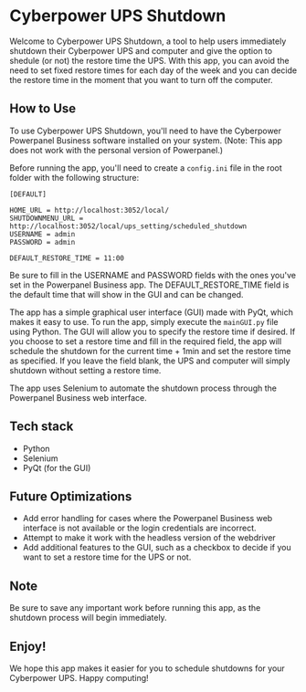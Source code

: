 # Cyberpower UPS Shutdown

Welcome to Cyberpower UPS Shutdown, a tool to help users immediately shutdown their Cyberpower UPS and computer and give the option to shedule (or not) the restore time the UPS. 
With this app, you can avoid the need to set fixed restore times for each day of the week and you can decide the restore time in the moment that you want to turn off the computer.

## How to Use

To use Cyberpower UPS Shutdown, you'll need to have the Cyberpower Powerpanel Business software installed on your system. (Note: This app does not work with the personal version of Powerpanel.)

Before running the app, you'll need to create a `config.ini` file in the root folder with the following structure:

```
[DEFAULT]

HOME_URL = http://localhost:3052/local/
SHUTDOWNMENU_URL = http://localhost:3052/local/ups_setting/scheduled_shutdown
USERNAME = admin
PASSWORD = admin

DEFAULT_RESTORE_TIME = 11:00
```

Be sure to fill in the USERNAME and PASSWORD fields with the ones you've set in the Powerpanel Business app. The DEFAULT_RESTORE_TIME field is the default time that will show in the GUI and can be changed.

The app has a simple graphical user interface (GUI) made with PyQt, which makes it easy to use. To run the app, simply execute the `mainGUI.py` file using Python. The GUI will allow you to specify the restore time if desired. If you choose to set a restore time and fill in the required field, the app will schedule the shutdown for the current time + 1min and set the restore time as specified. If you leave the field blank, the UPS and computer will simply shutdown without setting a restore time.

The app uses Selenium to automate the shutdown process through the Powerpanel Business web interface.

## Tech stack

- Python
- Selenium
- PyQt (for the GUI)

## Future Optimizations

- Add error handling for cases where the Powerpanel Business web interface is not available or the login credentials are incorrect.
- Attempt to make it work with the headless version of the webdriver
- Add additional features to the GUI, such as a checkbox to decide if you want to set a restore time for the UPS or not.

## Note

Be sure to save any important work before running this app, as the shutdown process will begin immediately.

## Enjoy!

We hope this app makes it easier for you to schedule shutdowns for your Cyberpower UPS. Happy computing!
